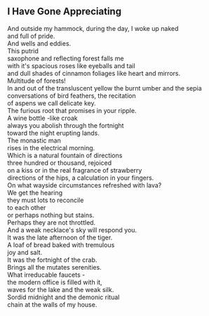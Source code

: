 I Have Gone Appreciating
------------------------
And outside my hammock, during the day, I woke up naked  
and full of pride.  
And wells and eddies.  
This putrid  
saxophone and reflecting forest falls me  
with it's spacious roses like eyeballs and tail  
and dull shades of cinnamon foliages like heart and mirrors.  
Multitude of forests!  
In and out of the transluscent yellow the burnt umber and the sepia  
conversations of bird feathers, the recitation  
of aspens we call delicate key.  
The furious root that promises in your ripple.  
A wine bottle -like croak  
always you abolish through the fortnight  
toward the night erupting lands.  
The monastic man  
rises in the electrical morning.  
Which is a natural fountain of directions  
three hundred or thousand, rejoiced  
on a kiss or in the real fragrance of strawberry  
directions of the hips, a calculation in your fingers.  
On what wayside circumstances refreshed with lava?  
We get the hearing  
they must lots to reconcile  
to each other  
or perhaps nothing but stains.  
Perhaps they are not throttled.  
And a weak necklace's sky will respond you.  
It was the late afternoon of the tiger.  
A loaf of bread baked with tremulous  
joy and salt.  
It was the fortnight of the crab.  
Brings all the mutates serenities.  
What irreducable faucets -  
the modern office is filled with it,  
waves for the lake and the weak silk.  
Sordid midnight and the demonic ritual  
chain at the walls of my house.  
